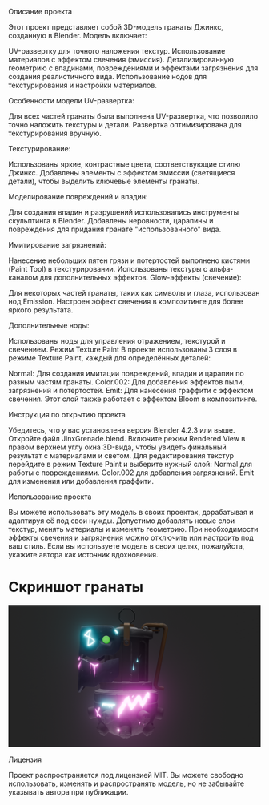 Описание проекта

Этот проект представляет собой 3D-модель гранаты Джинкс, созданную в Blender. Модель включает:

UV-развертку для точного наложения текстур.
Использование материалов с эффектом свечения (эмиссия).
Детализированную геометрию с впадинами, повреждениями и эффектами загрязнения для создания реалистичного вида.
Использование нодов для текстурирования и настройки материалов.

Особенности модели
UV-развертка:

Для всех частей гранаты была выполнена UV-развертка, что позволило точно наложить текстуры и детали.
Развертка оптимизирована для текстурирования вручную.

Текстурирование:

Использованы яркие, контрастные цвета, соответствующие стилю Джинкс.
Добавлены элементы с эффектом эмиссии (светящиеся детали), чтобы выделить ключевые элементы гранаты.

Моделирование повреждений и впадин:

Для создания впадин и разрушений использовались инструменты скульптинга в Blender.
Добавлены неровности, царапины и повреждения для придания гранате "использованного" вида.

Имитирование загрязнений:

Нанесение небольших пятен грязи и потертостей выполнено кистями (Paint Tool) в текстурировании.
Использованы текстуры с альфа-каналом для дополнительных эффектов.
Glow-эффекты (свечение):

Для некоторых частей гранаты, таких как символы и глаза, использован нод Emission.
Настроен эффект свечения в композитинге для более яркого результата.

Дополнительные ноды:

Использованы ноды для управления отражением, текстурой и свечением.
Режим Texture Paint
В проекте использованы 3 слоя в режиме Texture Paint, каждый для определённых деталей:

Normal: Для создания имитации повреждений, впадин и царапин по разным частям гранаты.
Color.002: Для добавления эффектов пыли, загрязнений и потертостей.
Emit: Для нанесения граффити с эффектом свечения. Этот слой также работает с эффектом Bloom в композитинге.

Инструкция по открытию проекта

Убедитесь, что у вас установлена версия Blender 4.2.3 или выше.
Откройте файл JinxGrenade.blend.
Включите режим Rendered View в правом верхнем углу окна 3D-вида, чтобы увидеть финальный результат с материалами и светом.
Для редактирования текстур перейдите в режим Texture Paint и выберите нужный слой:
Normal для работы с повреждениями.
Color.002 для добавления загрязнений.
Emit для изменения или добавления граффити.

Использование проекта

Вы можете использовать эту модель в своих проектах, дорабатывая и адаптируя её под свои нужды.
Допустимо добавлять новые слои текстур, менять материалы и изменять геометрию.
При необходимости эффекты свечения и загрязнения можно отключить или настроить под ваш стиль.
Если вы используете модель в своих целях, пожалуйста, укажите автора как источник вдохновения.

# Скриншот гранаты

![Скриншот гранаты](JinxGrenade.png)

Лицензия

Проект распространяется под лицензией MIT. Вы можете свободно использовать, изменять и распространять модель, но не забывайте указывать автора при публикации.


